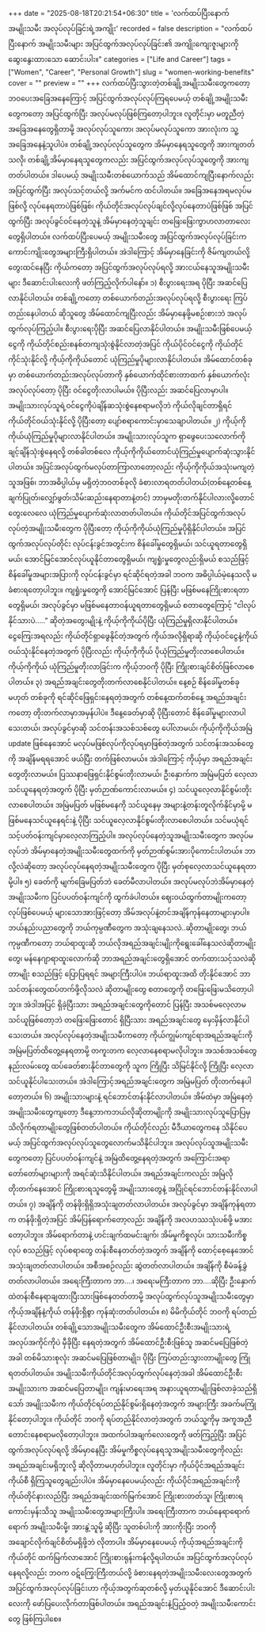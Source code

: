 +++
date = "2025-08-18T20:21:54+06:30"
title = 'လက်ထပ်ပြီးနောက် အမျိုးသမီး အလုပ်လုပ်ခြင်းရဲ့အကျိုး'
recorded = false
description = "လက်ထပ်ပြီးနောက် အမျိုးသမီးများ အပြင်ထွက်အလုပ်လုပ်ခြင်း၏ အကျိုးကျေးဇူးများကို ဆွေးနွေးထားသော ဆောင်းပါး။"
categories = ["Life and Career"]
tags = ["Women", "Career", "Personal Growth"]
slug = "women-working-benefits"
cover = ""
preview = ""
+++
လက်ထပ်ပြီးသွားတဲ့တစ်ချို့အမျိုးသမီးတွေကတော့ ဘဝပေးအခြေအနေကြောင့် အပြင်ထွက်အလုပ်လုပ်ကြရပေမယ့် တစ်ချို့အမျိုးသမီးတွေကတော့ အပြင်ထွက်ပြီး အလုပ်မလုပ်ဖြစ်ကြတော့ပါဘူး။ လူတိုင်းမှာ မတူညီတဲ့အခြေအနေတွေရှိတာမို့ အလုပ်လုပ်သူကော၊ အလုပ်မလုပ်သူကော အားလုံးက သူ့အခြေအနေနဲ့သူပါပဲ။ တစ်ချို့အလုပ်လုပ်သူတွေက အိမ်မှာနေရသူတွေကို အားကျတတ်သလို၊ တစ်ချို့အိမ်မှာနေရသူတွေကလည်း အပြင်ထွက်အလုပ်လုပ်သူတွေကို အားကျတတ်ပါတယ်။ ဒါပေမယ့် အမျိုးသမီးတစ်ယောက်သည် အိမ်ထောင်ကျပြီးနောက်လည်း အပြင်ထွက်ပြီး အလုပ်သင့်တယ်လို့ အက်မင်က ထင်ပါတယ်။
အခြေအနေအရမလုပ်မဖြစ်လို့ လုပ်နေရတာပဲဖြစ်ဖြစ်၊ ကိုယ်တိုင်အလုပ်လုပ်ချင်လို့လုပ်နေတာပဲဖြစ်ဖြစ် အပြင်ထွက်ပြီး အလုပ်ခွင်ဝင်နေတဲ့သူနဲ့ အိမ်မှာနေတဲ့သူချင်း တဖြေးဖြေးကွာဟလာတာလေးတွေရှိပါတယ်။ လက်ထပ်ပြီးပေမယ့် အမျိုးသမီးတွေ အပြင်ထွက်အလုပ်လုပ်ခြင်းက ကောင်းကျိုးတွေအများကြီးရှိပါတယ်။ အဲဒါကြောင့် အိမ်မှာနေခြင်းကို ဇိမ်ကျတယ်လို့ တွေးထင်နေပြီး ကိုယ်ကတော့ အပြင်ထွက်အလုပ်လုပ်ရလို့ အားငယ်နေသူအမျိုးသမီးများ ဒီဆောင်းပါးလေးကို ဖတ်ကြည့်လိုက်ပါနော်။
၁) စီးပွားရေးအရ ပိုပြီး အဆင်ပြေလာနိုင်ပါတယ်။
တစ်ချို့ကတော့ တစ်ယောက်တည်းအလုပ်လုပ်ရလို့ စီးပွားရေး ကြပ်တည်းနေပါတယ် ဆိုသူတွေ အိမ်ထောင်ကျပြီးလည်း အိမ်မှာနေဖို့မစဉ်းစားဘဲ အလုပ်ထွက်လုပ်ကြည့်ပါ။ စီးပွားရေးပိုပြီး အဆင်ပြေလာနိုင်ပါတယ်။ အမျိုးသမီးဖြစ်ပေမယ့် ငွေကို ကိုယ်တိုင်စည်းစနစ်တကျသုံးစွဲနိုင်လာတဲ့အပြင် ကိုယ်ပိုင်ဝင်ငွေကို ကိုယ်တိုင်ကိုင်သုံးနိုင်လို့ ကိုယ့်ကိုကိုယ်တောင် ယုံကြည်မှုပိုများလာနိုင်ပါတယ်။ အိမ်ထောင်တစ်ခုမှာ တစ်ယောက်တည်းအလုပ်လုပ်တာကို နှစ်ယောက်ထိုင်စားတာထက် နှစ်ယောက်လုံးအလုပ်လုပ်တော့ ပိုပြီး ဝင်ငွေတိုးလာပါမယ်။ ပိုပြီးလည်း အဆင်ပြေလာမှာပါ။ အမျိုးသားလုပ်သူရဲ့ဝင်ငွေကိုပဲချိန်ဆသုံးစွဲနေစရာမလိုဘဲ ကိုယ်လိုချင်တာရှိရင် ကိုယ်တိုင်ဝယ်သုံးနိုင်လို့ ပိုပြီးတော့ ပျော်စရာကောင်းမှာသေချာပါတယ်။
၂) ကိုယ့်ကိုကိုယ်ယုံကြည်မှုပိုများလာနိုင်ပါတယ်။
အမျိုးသားလုပ်သူက ရှာဖွေပေးသလောက်ကို ချင့်ချိန်သုံးစွဲနေရလို့ တစ်ခါတစ်လေ ကိုယ့်ကိုကိုယ်တောင်ယုံကြည်မှုပျောက်ဆုံးသွားနိုင်ပါတယ်။ အပြင်အလုပ်ထွက်မလုပ်တာကြာလာတော့လည်း ကိုယ့်ကိုကိုယ်အသုံးမကျတဲ့သူအဖြစ်၊ ဘာအဓိပ္ပါယ်မှ မရှိတဲ့ဘဝတစ်ခုလို ခံစားလာရတတ်ပါတယ်(တစ်နေ့တစ်နေ့ ချက်ပြုတ်၊လျှော်ဖွတ်၊သိမ်းဆည်းနေရာတာနဲ့တင်) ဘာမှမတိုးတက်နိုင်ပါလားလို့တောင် တွေးလေလေ ယုံကြည်မှုပျောက်ဆုံးလာတတ်ပါတယ်။ ကိုယ်တိုင်အပြင်ထွက်အလုပ်လုပ်တဲ့အမျိုးသမီးတွေက ပိုပြီးတော့ ကိုယ့်ကိုကိုယ်ယုံကြည်မှုပိုရှိနိုင်ပါတယ်။ အပြင်ထွက်အလုပ်လုပ်တိုင်း လုပ်ငန်းခွင်အတွင်းက စိန်ခေါ်မှုတွေရှိမယ်၊ သင်ယူရတာတွေရှိမယ်၊ အောင်မြင်အောင်လုပ်ယူနိုင်တာတွေရှိမယ်၊ ကျရှုံးမှုတွေလည်းရှိမယ် စသည်ဖြင့် စိန်ခေါ်မှုအများအပြားကို လုပ်ငန်းခွင်မှာ ရင်ဆိုင်ရတဲ့အခါ ဘဝက အဓိပ္ပါယ်မဲ့နေသလို မခံစားရတော့ပါဘူး။ ကျရှုံးမှုတွေကို အောင်မြင်အောင် ပြန်ပြီး မဖြစ်မနေကြိုးစားရတာတွေရှိမယ်၊ အလုပ်ခွင်မှာ မဖြစ်မနေတာဝန်ယူရတာတွေရှိမယ် စတာတွေကြောင့် “ငါလုပ်နိုင်သားပဲ…..” ဆိုတဲ့အတွေးမျိုးနဲ့ ကိုယ့်ကိုကိုယ်ပိုပြီး ယုံကြည်မှုရှိလာနိုင်ပါတယ်။ ငွေကြေးအရလည်း ကိုယ်တိုင်ရှာဖွေနိုင်တဲ့အတွက် ကိုယ်အလိုရှိရာဆို ကိုယ့်ဝင်ငွေနဲ့ကိုယ်ဝယ်သုံးနိုင်နေတဲ့အတွက် ပိုပြီးလည်း ကိုယ့်ကိုကိုယ် ပိုယုံကြည်မှုတိုးလာစေပါတယ်။ ကိုယ့်ကိုကိုယ် ယုံကြည်မှုတိုးလာခြင်းက ကိုယ့်ဘဝကို ပိုပြီး ကြိုးစားချင်စိတ်ဖြစ်လာစေပါတယ်။
၃) အရည်အချင်းတွေတိုးတက်လာစေနိုင်ပါတယ်။
နေ့စဉ် စိန်ခေါ်မှုတစ်ခုမဟုတ် တစ်ခုကို ရင်ဆိုင်ဖြေရှင်းနေရတဲ့အတွက် တစ်နေ့ထက်တစ်နေ့ အရည်အချင်းကတော့ တိုးတက်လာမှာအမှန်ပါပဲ။ ဒီနေ့ခေတ်မှာဆို ပိုပြီးတောင် စိန်ခေါ်မှုများလာပါသေးတယ်၊ အလုပ်ခွင်မှာဆို သင်တန်းအသစ်သစ်တွေ ပေါ်လာမယ်၊ ကိုယ့်ကိုကိုယ်အမြဲ update ဖြစ်နေအောင် မလုပ်မဖြစ်လုပ်ကိုလုပ်ရမှာဖြစ်တဲ့အတွက် သင်တန်းအသစ်တွေကို အချိန်မရရအောင် ဖယ်ပြီး တက်ဖြစ်လာမယ်။ အဲဒါကြောင့် ကိုယ့်မှာ အရည်အချင်းတွေတိုးလာမယ်။ ပြဿနာဖြေရှင်းနိုင်စွမ်းတိုးလာမယ်၊ ဦးနှောက်က အမြဲမပြတ် လေ့လာသင်ယူနေရတဲ့အတွက် ပိုပြီး မှတ်ဉာဏ်ကောင်းလာမယ်။
၄) သင်ယူလေ့လာနိုင်စွမ်းတိုးလာစေပါတယ်။
အမြဲမပြတ် မဖြစ်မနေကို သင်ယူနေမှ အများနဲ့တန်းတူလိုက်နိုင်မှာမို့ မဖြစ်မနေသင်ယူနေရင်းနဲ့ ပိုပြီး သင်ယူလေ့လာနိုင်စွမ်းတိုးလာစေပါတယ်။ သင်မယုံရင် သင့်ပတ်ဝန်းကျင်မှာလေ့လာကြည့်ပါ။ အလုပ်လုပ်နေတဲ့သူအမျိုးသမီးတွေက အလုပ်မလုပ်ဘဲ အိမ်မှာနေတဲ့အမျိုးသမီးတွေထက်ကို မှတ်ဉာဏ်စွမ်းအားပိုကောင်းပါတယ်။ ဘာလို့လဲဆိုတော့ အလုပ်လုပ်နေရတဲ့အမျိုးသမီးတွေက ပိုပြီး မှတ်စုလေ့လာသင်ယူနေရတာမို့ပါ။
၅) ခေတ်ကို မျက်ခြေမပြတ်ဘဲ ခေတ်မီလာပါတယ်။
အလုပ်မလုပ်ဘဲအိမ်မှာနေတဲ့အမျိုးသမီးက ပြင်ပပတ်ဝန်းကျင်ကို ထွက်ခဲပါတယ်။ ဈေးဝယ်ထွက်တာမျိုးကတော့ လုပ်ဖြစ်ပေမယ့် များသောအားဖြင့်တော့ အိမ်အလုပ်နဲ့တင်အချိန်ကုန်နေတာများမှာပါ။ ဘယ်နည်းပညာတွေကို ဘယ်ကုမ္ပဏီတွေက အသုံးချနေသလဲ..ဆိုတာမျိုးတွေ၊ ဘယ်ကုမ္ပဏီကတော့ ဘယ်ရာထူးဆို ဘယ်လိုအရည်အချင်းမျိုးကိုရွေးခေါ်နေသလဲဆိုတာမျိုးတွေ၊ မန်နေဂျာရာထူးလောက်ဆို ဘာအရည်အချင်းတွေရှိအောင် တက်ထားသင့်သလဲဆိုတာမျိုး စသည်ဖြင့် ပြောပြရရင် အများကြီးပါပဲ။ ဘယ်ရာထူးအထိ တိုးနိုင်အောင် ဘာသင်တန်းတွေထပ်တက်ဖို့လိုသလဲ ဆိုတာမျိုးတွေ စတာတွေကို တဖြေးဖြေးမသိတော့ပါဘူး။ အဲဒါအပြင် ရှိခဲ့ပြီးသား အရည်အချင်းတွေကိုတောင် ပြန်ပြီး အသစ်မလေ့လာမသင်ယူဖြစ်တော့ဘဲ တဖြေးဖြေးတောင် ရှိပြီးသား အရည်အချင်းတွေ မှေးမှိန်လာနိုင်ပါသေးတယ်။ အလုပ်လုပ်နေတဲ့အမျိုးသမီးကတော့ ကိုယ်ကျွမ်းကျင်ရာအရည်အချင်းကို အမြဲမပြတ်ထိတွေ့နေရတာမို့ တကူးတက လေ့လာနေစရာမလိုပါဘူး။ အသစ်အသစ်တွေ နည်းလမ်းတွေ ထပ်ခေတ်စားနိုင်တာတွေကို သူက ကြိုပြီး သိမြင်နိုင်လို့ ကြိုပြီး လေ့လာသင်ယူနိုင်ပါသေးတယ်။ အဲဒါကြောင့်အရည်အချင်းတွေက အမြဲမပြတ် တိုးတက်နေပါတော့တယ်။
၆) အမျိုးသားများနဲ့ ရင်ဘောင်တန်းနိုင်လာပါတယ်။
အိမ်ထဲမှာ အမြဲနေတဲ့အမျိုးသမီးတွေကျတော့ ဒီနေ့ဘာကဘယ်လိုဆိုတာမျိုးကို အမျိုးသားလုပ်သူပြောပြမှ သိလိုက်ရတာမျိုးတွေဖြစ်တတ်ပါတယ်။ ကိုယ်တိုင်လည်း မီဒီယာတွေကနေ သိနိုင်ပေမယ့် အပြင်ထွက်အလုပ်လုပ်သူတွေလောက်မသိနိုင်ပါဘူး။ အလုပ်လုပ်သူအမျိုးသမီးတွေကတော့ ပြင်ပပတ်ဝန်းကျင်နဲ့ အမြဲထိတွေ့နေရတဲ့အတွက် အကြောင်းအရာတော်တော်များများကို အရင်ဆုံးသိနိုင်ပါတယ်။ အရည်အချင်းကလည်း အမြဲလို တိုးတက်နေအောင် ကြိုးစားရသူတွေမို့ အမျိုးသားတွေနဲ့ အပြိုင်ရင်ဘောင်တန်းနိုင်လာပါတယ်။
၇) အချိန်ကို တန်ဖိုးရှိရှိအသုံးချတတ်လာပါတယ်။
အလုပ်ခွင်မှာ အချိန်ကုန်ရတာက တန်ဖိုးရှိတဲ့အပြင် အိမ်ပြန်ရောက်တော့လည်း အချိန်ကို အလဟဿသုံးပစ်ဖို့ မအားတော့ပါဘူး။ အိမ်ရောက်တာနဲ့ ဟင်းချက်ထမင်းချက်၊ အိမ်မှုကိစ္စလုပ်၊ သားသမီးကိစ္စလုပ် စသည်ဖြင့် လုပ်စရာတွေ တန်းစီနေတတ်တဲ့အတွက် အချိန်ကို ထောင့်စေ့နေအောင် အသုံးချတတ်လာပါတယ်။ အစီအစဉ်လည်း ဆွဲတတ်လာပါတယ်။ အချိန်ကို စီမံခန့်ခွဲတတ်လာပါတယ်။ အရေးကြီးတာက ဘာ….၊ အရေးမကြီးတာက ဘာ….ဆိုပြီး ဦးနှောက်ထဲတန်းစီနေရာချထားပြီးသားဖြစ်နေတတ်တာမို့ အလုပ်ထွက်လုပ်သူအမျိုးသမီးတွေမှာ ကိုယ့်အချိန်နဲ့ကိုယ် တန်ဖိုးရှိစွာ ကုန်ဆုံးတတ်ပါတယ်။
၈) မိမိကိုယ်တိုင် ဘဝကို ရပ်တည်နိုင်လာပါတယ်။
တစ်ချို့သောအမျိုးသမီးတွေက အိမ်ထောင်ဦးစီးအမျိုးသားရဲ့အလုပ်အကိုင်ကိုပဲ မှီခိုပြီး နေရတဲ့အတွက် အိမ်ထောင်ဦးစီးဖြစ်သူ အဆင်မပြေဖြစ်တဲ့အခါ တစ်မိသားစုလုံး အဆင်မပြေဖြစ်တာမျိုး၊ ပိုပြီး ကြပ်တည်းသွားတာမျိုးတွေ ကြုံရတတ်ပါတယ်။ အမျိုးသမီးကိုယ်တိုင်အလုပ်ထွက်လုပ်နေတဲ့အခါ အိမ်ထောင်ဦးစီးအမျိုးသားက အဆင်မပြေတာမျိုး၊ ကျန်းမာရေးအရ အနားယူရတာမျိုးဖြစ်လာခဲ့သည်ရှိသော် အမျိုးသမီးက ကိုယ်တိုင်ရပ်တည်နိုင်စွမ်းရှိနေတဲ့အတွက် အများကြီး အခက်မကြုံနိုင်တော့ပါဘူး။ ကိုယ်တိုင် ဘဝကို ရပ်တည်နိုင်လာတဲ့အတွက် ဘယ်သူ့ကိုမှ အကူအညီတောင်းနေစရာမလိုတော့ပါဘူး။
အထက်ပါအချက်လေးတွေကို ဖတ်ကြည့်ပြီး အပြင်ထွက်အလုပ်လုပ်ရလို့ အိမ်မှာနေပြီး အိမ်မှုကိစ္စလုပ်နေရသူအမျိုးသမီးတွေကိုလည်း အရည်အချင်းမရှိဘူးလို့ ဆိုလိုတာမဟုတ်ပါဘူး။ လူတိုင်းမှာ ကိုယ်ပိုင်အရည်အချင်းကိုယ်စီ ရှိကြသူတွေချည်းပါပဲ။ အိမ်မှာနေပေမယ့်လည်း ကိုယ်ပိုင်အရည်အချင်းကို ကိုယ်တိုင်နားလည်ပြီး အရည်အချင်းထက်မြက်အောင် ကြိုးစားတတ်သူ၊ ကြိုးစားရကောင်းမှန်းသိသူ အမျိုးသမီးတွေအများကြီးပါ။ အရေးကြီးတာက ဘယ်နေရာရောက်ရောက် အမျိုးသမီးမို့၊ အားနွဲ့သူမို့ ဆိုပြီး သူတစ်ပါးကို အားကိုးပြီး ဘဝကို အချောင်လိုက်ချင်စိတ်မရှိဖို့ဘဲ လိုတာပါ။ အိမ်မှာနေပေမယ့် ကိုယ့်အရည်အချင်းကို ကိုယ်တိုင် ထက်မြက်လာအောင် ကြိုးစားရုန်းကန်လို့ရပါတယ်။ အပြင်ထွက်အလုပ်လုပ်နေရလို့လည်း ဘဝက ဝဋ်ကြွေးကြီးတယ်လို့ ခံစားနေရတဲ့အမျိုးသမီးလေးတွေအတွက် အပြင်ထွက်အလုပ်လုပ်ခြင်းဟာ ကိုယ့်အတွက်ဆုတစ်လို့ မှတ်ယူနိုင်အောင် ဒီဆောင်းပါးလေးကို ဖော်ပြပေးလိုက်တာဖြစ်ပါတယ်။
အရည်အချင်းနဲ့ပြည့်ဝတဲ့ အမျိုးသမီးကောင်းတွေ ဖြစ်ကြပါစေ။